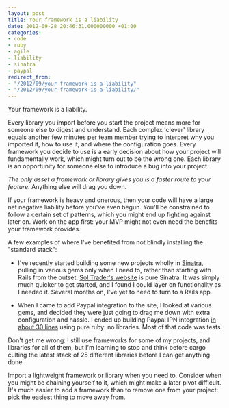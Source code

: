```yaml
---
layout: post
title: Your framework is a liability
date: 2012-09-28 20:46:31.000000000 +01:00
categories:
- code
- ruby
- agile
- liability
- sinatra
- paypal
redirect_from:
- "/2012/09/your-framework-is-a-liability"
- "/2012/09/your-framework-is-a-liability/"
---
```

Your framework is a liability.

Every library you import before you start the project means more for someone else to digest and understand. Each complex 'clever' library equals another few minutes per team member trying to interpret why you imported it, how to use it, and where the configuration goes. Every framework you decide to use is a early decision about how your project will fundamentally work, which might turn out to be the wrong one. Each library is an opportunity for someone else to introduce a bug into your project.

*The only asset a framework or library gives you is a faster route to your feature.* Anything else will drag you down.

If your framework is heavy and onerous, then your code will have a large net negative liability before you've even begun. You'll be constrained to follow a certain set of patterns, which you might end up fighting against later on. Work on the app first: your <anacronym title="minimum viable product">MVP</anacronym> might not even need the benefits your framework provides.

A few examples of where I've benefited from not blindly installing the "standard stack":

* I've recently started building some new projects wholly in [Sinatra](http://sinatrarb.com), pulling in various gems only when I need to, rather than starting with Rails from the outset. [Sol Trader's website](http://soltrader.net) is pure Sinatra. It was simply much quicker to get started, and I found I could layer on functionality as I needed it. Several months on, I've yet to need to turn to a Rails app.

* When I came to add Paypal integration to the site, I looked at various gems, and decided they were just going to drag me down with extra configuration and hassle. I ended up building Paypal IPN integration [in about 30 lines](https://gist.github.com/2768532) using pure ruby: no libraries. Most of that code was tests.

Don't get me wrong: I still use frameworks for some of my projects, and libraries for all of them, but I'm learning to stop and think before cargo culting the latest stack of 25 different libraries before I can get anything done.

Import a lightweight framework or library when you need to. Consider when you might be chaining yourself to it, which might make a later pivot difficult. It's much easier to add a framework than to remove one from your project: pick the easiest thing to move away from.
